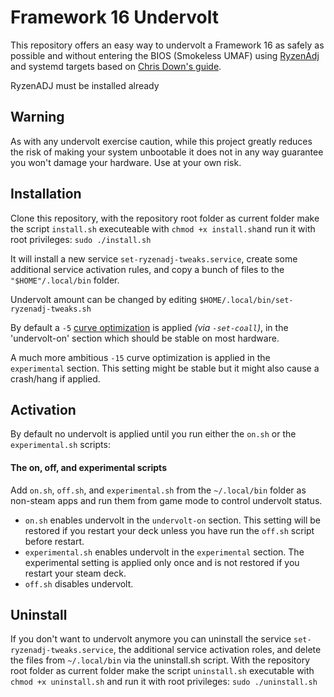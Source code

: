 # Framework 16 Undervolt
This repository offers an easy way to undervolt a Framework 16 as safely as possible and without entering the BIOS (Smokeless UMAF) using [RyzenAdj](https://github.com/FlyGoat/RyzenAdj) and systemd targets based on [Chris Down's guide](https://chrisdown.name/2017/10/29/adding-power-related-targets-to-systemd.html). 

RyzenADJ must be installed already

## Warning
As with any undervolt exercise caution, while this project greatly reduces the risk of making your system unbootable it does not in any way guarantee you won't damage your hardware. Use at your own risk.

## Installation
Clone this repository, with the repository root folder as current folder make the script `install.sh` executeable with `chmod +x install.sh`and run it with root privileges: `sudo ./install.sh`

It will install a new service `set-ryzenadj-tweaks.service`, create some additional service activation rules, and copy a bunch of files to the `"$HOME"/.local/bin` folder.

Undervolt amount can be changed by editing `$HOME/.local/bin/set-ryzenadj-tweaks.sh`

By default a `-5` [curve optimization](https://www.amd.com/system/files/documents/faq-curve-optimizer.pdf) is applied *(via `-set-coall`)*, in the 'undervolt-on' section which should be stable on most hardware.

A much more ambitious `-15` curve optimization is applied in the `experimental` section. This setting might be stable but it might also cause a crash/hang if applied.

## Activation

By default no undervolt is applied until you run either the `on.sh` or the `experimental.sh` scripts:

#### The on, off, and experimental scripts
Add `on.sh`, `off.sh`, and `experimental.sh` from the `~/.local/bin` folder as non-steam apps and run them from game mode to control undervolt status.

* `on.sh` enables undervolt in the `undervolt-on` section. This setting will be restored if you restart your deck unless you have run the `off.sh` script before restart.
* `experimental.sh` enables undervolt in the `experimental` section. The experimental setting is applied only once and is not restored if you restart your steam deck.
* `off.sh` disables undervolt.

## Uninstall
If you don't want to undervolt anymore you can uninstall the service `set-ryzenadj-tweaks.service`, the additional service activation roles, and delete the files from `~/.local/bin` via the uninstall.sh script.
With the repository root folder as current folder make the script `uninstall.sh` executable with `chmod +x uninstall.sh` and run it with root privileges: `sudo ./uninstall.sh`

